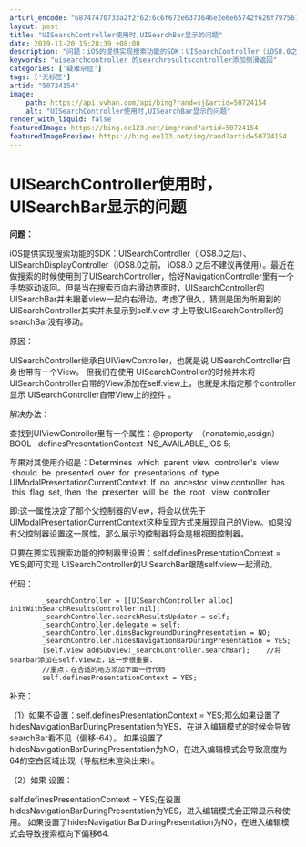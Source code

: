 ```yaml
---
arturl_encode: "68747470733a2f2f62:6c6f672e6373646e2e6e65742f626f7975616e67756972656e:2f61727469636c652f64657461696c732f3530373234313534"
layout: post
title: "UISearchController使用时,UISearchBar显示的问题"
date: 2019-11-20 15:28:39 +08:00
description: "问题：iOS的提供实现搜索功能的SDK：UISearchController（iOS8.0之后）、U"
keywords: "uisearchcontroller 的searchresultscontroller添加侧滑返回"
categories: ['疑难杂症']
tags: ['无标签']
artid: "50724154"
image:
    path: https://api.vvhan.com/api/bing?rand=sj&artid=50724154
    alt: "UISearchController使用时,UISearchBar显示的问题"
render_with_liquid: false
featuredImage: https://bing.ee123.net/img/rand?artid=50724154
featuredImagePreview: https://bing.ee123.net/img/rand?artid=50724154
---
```


# UISearchController使用时，UISearchBar显示的问题

**问题：**

iOS提供实现搜索功能的SDK：UISearchController（iOS8.0之后）、UISearchDisplayController（iOS8.0之前，
iOS8.0
之后不建议再使用）。最近在做搜索的时候使用到了UISearchController，恰好NavigationController里有一个手势驱动返回。但是当在搜索页向右滑动界面时，UISearchController的UISearchBar并未跟着view一起向右滑动。考虑了很久，猜测是因为所用到的UISearchController其实并未显示到self.view 才上导致UISearchController的searchBar没有移动。

原因：

UISearchController继承自UIViewController，也就是说
UISearchController自身也带有一个View。
但我们在使用
UISearchController的时候并未将
UISearchController自带的View添加在self.view上，也就是未指定那个controller显示
UISearchController自带View上的控件
。

解决办法：

查找到UIViewController里有一个属性：@property  （nonatomic,assign）BOOL   definesPresentationContext  NS\_AVAILABLE\_IOS 5;

苹果对其使用介绍是：Determines  which  parent  view  controller's  view  should  be  presented  over  for  presentations  of  type   UIModalPresentationCurrentContext. If  no  ancestor  view controller  has  this  flag  set, then  the  presenter  will  be  the  root   view  controller.

即:这一属性决定了那个父控制器的View，将会以优先于
UIModalPresentationCurrentContext这种呈现方式来展现自己的View。如果没有父控制器设置这一属性，那么展示的控制器将会是根视图控制器。

只要在要实现搜索功能的控制器里设置：self.definesPresentationContext = YES;即可实现
UISearchController的UISearchBar跟随self.view一起滑动。

代码：

```objc
        _searchController = [[UISearchController alloc] initWithSearchResultsController:nil];
        _searchController.searchResultsUpdater = self;  
        _searchController.delegate = self;
        _searchController.dimsBackgroundDuringPresentation = NO;
        _searchController.hidesNavigationBarDuringPresentation = YES;
        [self.view addSubview:_searchController.searchBar];    //将searbar添加在self.view上，这一步很重要.
        //重点：在合适的地方添加下面一行代码
        self.definesPresentationContext = YES;
```

补充：
  

（1）如果不设置：self.definesPresentationContext = YES;那么如果设置了hidesNavigationBarDuringPresentation为YES，在进入编辑模式的时候会导致searchBar看不见（偏移-64）。
如果设置了hidesNavigationBarDuringPresentation为NO，在进入编辑模式会导致高度为64的空白区域出现（导航栏未渲染出来）。

（2）如果
设置：

self.definesPresentationContext = YES;在设置
hidesNavigationBarDuringPresentation为YES，进入编辑模式会正常显示和使用。
如果设置了hidesNavigationBarDuringPresentation为NO，在进入编辑模式会导致搜索框向下偏移64.